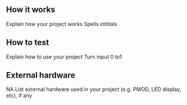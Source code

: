 <!---

This file is used to generate your project datasheet. Please fill in the information below and delete any unused
sections.

You can also include images in this folder and reference them in the markdown. Each image must be less than
512 kb in size, and the combined size of all images must be less than 1 MB.
-->

## How it works
Explain how your project works
Spells intitials
## How to test
Explain how to use your project
Turn input 0 to1
## External hardware
NA
List external hardware used in your project (e.g. PMOD, LED display, etc), if any
